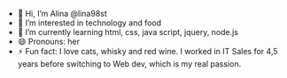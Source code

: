 - 👋 Hi, I’m Alina @lina98st
- 👀 I’m interested in technology and food
- 🌱 I’m currently learning html, css, java script, jquery, node.js
- 😄 Pronouns: her
- ⚡ Fun fact: I love cats, whisky and red wine. I worked in IT Sales for 4,5 years before switching to Web dev, which is my real passion.

<!---
lina98st/lina98st is a ✨ special ✨ repository because its `README.md` (this file) appears on your GitHub profile.
You can click the Preview link to take a look at your changes.
--->
